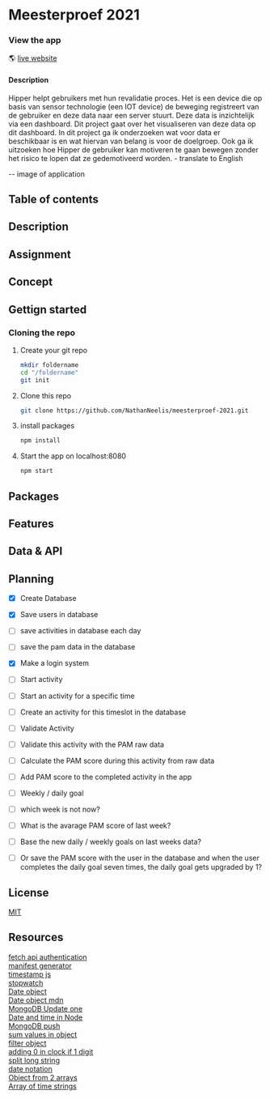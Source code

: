 # Meesterproef 2021

### View the app
:earth_americas:  [live website](https://hipper-pam.herokuapp.com/) 

#### Description
Hipper helpt gebruikers met hun revalidatie proces. Het is een device die op basis van sensor technologie (een IOT device) de beweging registreert van de gebruiker en deze data naar een server stuurt. Deze data is inzichtelijk via een dashboard. Dit project gaat over het visualiseren van deze data op dit dashboard. In dit project ga ik onderzoeken wat voor data er beschikbaar is en wat hiervan van belang is voor de doelgroep. Ook ga ik uitzoeken hoe Hipper de gebruiker kan motiveren te gaan bewegen zonder het risico te lopen dat ze gedemotiveerd worden. - translate to English  

-- image of application


## Table of contents

## Description

## Assignment

## Concept

## Gettign started

### Cloning the repo
1. Create your git repo  
    ```bash
    mkdir foldername  
    cd "/foldername"  
    git init  
    ```  

2. Clone this repo  
    ```bash
    git clone https://github.com/NathanNeelis/meesterproef-2021.git
    ```   

3. install packages  
    ```bash
    npm install
    ```  

4. Start the app on localhost:8080 
    ```bash
    npm start
    ```  

## Packages

## Features

## Data & API

## Planning

* [x] Create Database
* [x] Save users in database  
* [ ] save activities in database each day  
* [ ] save the pam data in the database  
* [x] Make a login system   
* [ ] Start activity  
* [ ] Start an activity for a specific time    
* [ ] Create an activity for this timeslot in the database  
* [ ] Validate Activity  
* [ ] Validate this activity with the PAM raw data  
* [ ] Calculate the PAM score during this activity from raw data  
* [ ] Add PAM score to the completed activity in the app  
* [ ] Weekly / daily goal  
* [ ] which week is not now?  
* [ ] What is the avarage PAM score of last week?  
* [ ] Base the new daily / weekly goals on last weeks data?  
* [ ] Or save the PAM score with the user in the database and when the user completes the daily goal seven times, the daily goal gets upgraded by 1?  


## License
[MIT](https://github.com/NathanNeelis/meesterproef-2021/blob/master/LICENSE)  


## Resources
[fetch api authentication](https://stackoverflow.com/questions/43842793/basic-authentication-with-fetch)  
[manifest generator](https://www.simicart.com/manifest-generator.html/)  
[timestamp js](https://flaviocopes.com/how-to-get-timestamp-javascript/)  
[stopwatch](https://codepen.io/cathydutton/pen/GBcvo)  
[Date object](https://www.digitalocean.com/community/tutorials/understanding-date-and-time-in-javascript)  
[Date object mdn](https://developer.mozilla.org/en-US/docs/Web/JavaScript/Reference/Global_Objects/Date/Date)  
[MongoDB Update one](https://docs.mongodb.com/manual/reference/method/db.collection.updateOne/)  
[Date and time in Node](https://usefulangle.com/post/187/nodejs-get-date-time)  
[MongoDB push](https://docs.mongodb.com/manual/reference/operator/update/push/)  
[sum values in object](https://stackoverflow.com/questions/16449295/how-to-sum-the-values-of-a-javascript-object)  
[filter object](https://masteringjs.io/tutorials/fundamentals/filter-object)  
[adding 0 in clock if 1 digit](https://stackoverflow.com/questions/12278272/adding-0-if-clock-have-one-digit)  
[split long string](https://stackoverflow.com/questions/6259515/how-can-i-split-a-string-into-segments-of-n-characters)  
[date notation](https://stackoverflow.com/questions/1531093/how-do-i-get-the-current-date-in-javascript)  
[Object from 2 arrays](https://stackoverflow.com/questions/39127989/creating-a-javascript-object-from-two-arrays)  
[Array of time strings](https://stackoverflow.com/questions/36125038/generate-array-of-times-as-strings-for-every-x-minutes-in-javascript)  

